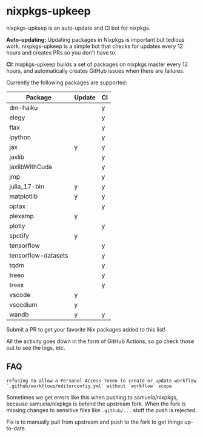 # nixpkgs-upkeep

nixpkgs-upkeep is an auto-update and CI bot for nixpkgs.

**Auto-updating:** Updating packages in Nixpkgs is important but tedious work. nixpkgs-upkeep is a simple bot that checks for updates every 12 hours and creates PRs so you don't have to.

**CI:** nixpkgs-upkeep builds a set of packages on nixpkgs master every 12 hours, and automatically creates GitHub issues when there are failures.

Currently the following packages are supported:

| Package             | Update | CI  |
| ------------------- | ------ | --- |
| dm-haiku            |        | y   |
| elegy               |        | y   |
| flax                |        | y   |
| ipython             |        | y   |
| jax                 | y      | y   |
| jaxlib              |        | y   |
| jaxlibWithCuda      |        | y   |
| jmp                 |        | y   |
| julia_17-bin        | y      | y   |
| matplotlib          | y      | y   |
| optax               |        | y   |
| plexamp             | y      |     |
| plotly              |        | y   |
| spotify             | y      |     |
| tensorflow          |        | y   |
| tensorflow-datasets |        | y   |
| tqdm                |        | y   |
| treeo               |        | y   |
| treex               |        | y   |
| vscode              | y      |     |
| vscodium            | y      |     |
| wandb               | y      | y   |

Submit a PR to get your favorite Nix packages added to this list!

All the activity goes down in the form of GitHub Actions, so go check those out to see the logs, etc.

## FAQ

```
refusing to allow a Personal Access Token to create or update workflow `.github/workflows/editorconfig.yml` without `workflow` scope
```

Sometimes we get errors like this when pushing to samuela/nixpkgs, because samuela/nixpkgs is behind the upstream fork. When the fork is missing changes to sensitive files like `.github/...` stuff the push is rejected.

Fix is to manually pull from upstream and push to the fork to get things up-to-date.
